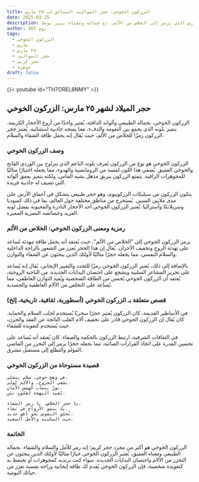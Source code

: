 ```yaml
---
title: الزركون الخوخي، حجر المواليد المتألق لـ ٢٥ مارس
date: 2025-03-25
description: اشعر بأهمية الزركون الخوخي، حجر المواليد لـ ٢٥ مارس الذي يرمز إلى الخلاص من الألم. دع جماله ومعناه ينير يومك.
author: 365 يوم
tags:
  - الزركون الخوخي
  - مارس
  - ٢٥ مارس
  - حجر المواليد
  - حجر كريم
  - جوهرة
draft: false
---
```


{{< youtube id="TH7OREL8NMY" >}}

## حجر الميلاد لشهر ٢٥ مارس: الزركون الخوخي

الزركون الخوخي، بجماله الطبيعي وألوانه الدافئة، يُعتبر واحدًا من أروع الأحجار الكريمة. يتميز بلونه الذي يجمع بين النعومة والدفء، مما يمنحه جاذبية استثنائية. يُعتبر حجر الزركون رمزًا للخلاص من الألم، حيث يُقال إنه يحمل طاقة الشفاء والسلام.

### وصف الزركون الخوخي

الزركون الخوخي هو نوع من الزركون يُعرف بلونه الناعم الذي يتراوح بين الوردي الفاتح والخوخي العميق. يُضفي هذا اللون لمسة من الرومانسية والهدوء، مما يجعله اختيارًا مثاليًا للمجوهرات الراقية. يتمتع الزركون ببريق مذهل يشبه الماس، ولكنه يتميز بعمق ألوانه التي تضيف له جاذبية فريدة.

يتكون الزركون من سيليكات الزركونيوم، وهو حجر طبيعي يتشكل في أعماق الأرض على مدى ملايين السنين. يُستخرج من مناطق مختلفة حول العالم، بما في ذلك كمبوديا وسريلانكا وأستراليا. يُعتبر الزركون الخوخي أحد الأحجار النادرة والمحبوبة بفضل لونه الفريد وخصائصه البصرية المميزة.

### رمزية ومعنى الزركون الخوخي: الخلاص من الألم

يرمز الزركون الخوخي إلى "الخلاص من الألم"، حيث يُعتقد أنه يحمل طاقة مهدئة تُساعد على تهدئة الروح وتخفيف الأحزان. يُقال إن هذا الحجر يُعزز من الشعور بالراحة الداخلية والسلام النفسي، مما يجعله حجرًا مثاليًا لأولئك الذين يبحثون عن الشفاء والتوازن.

بالإضافة إلى ذلك، يُعتبر الزركون الخوخي رمزًا للتجدد والتغيير الإيجابي. يُقال إنه يُساعد على تحرير المشاعر السلبية ويشجع على احتضان البدايات الجديدة. من الناحية الروحية، يُعتقد أن الزركون الخوخي يُحسن من الطاقة الشخصية ويُعيد التوازن العاطفي، مما يُساعد على التخلص من الآلام العاطفية والجسدية.

### قصص متعلقة بـ الزركون الخوخي (أسطورية، ثقافية، تاريخية، إلخ)

في الأساطير القديمة، كان الزركون يُعتبر حجرًا سحريًا يُستخدم لجلب السلام والحماية. كان يُقال إن الزركون الخوخي قادر على تخفيف آلام القلب الناتجة عن الفقد والحزن، حيث يُستخدم كتعويذة للشفاء.

في الثقافات الشرقية، ارتبط الزركون بالحكمة والصفاء. كان يُعتقد أنه يُساعد على تحسين القدرة على اتخاذ القرارات الصائبة، مما يجعله حجرًا يرمز إلى التحرر من الماضي المؤلم والتطلع إلى مستقبل مشرق.

### قصيدة مستوحاة من الزركون الخوخي

```
في وهج خوخي، سلام يتجلى،  
يشفي الجروح، والألم يُولى.  
نورٌ ينساب كهمس الأمان،  
يُعيد البهجة لقلوبٍ تئن.

يا حجر الخلاص، يا رمز الصفاء،  
بك تنمو الأرواح في نقاء.  
تُحلق النفوس نحو أفق جديد،  
حيث السكينة والأمل السعيد.
```

### الخاتمة

الزركون الخوخي هو أكثر من مجرد حجر كريم؛ إنه رمز للأمل والسلام والشفاء. بجماله الطبيعي ومعناه العميق، يُعتبر الزركون الخوخي خيارًا مثاليًا لأولئك الذين يبحثون عن التحرر من الآلام واحتضان البدايات الجديدة. سواء كنت ترتديه كمجوهرات أو تحتفظ به كتعويذة شخصية، فإن الزركون الخوخي يُقدم لك طاقة إيجابية وراحة نفسية تعزز من حياتك اليومية.